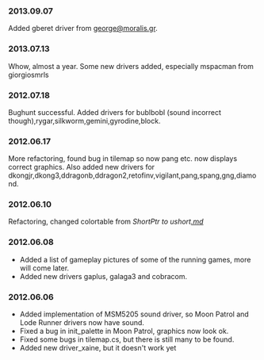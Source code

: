 ### 2013.09.07 ###
Added gberet driver from george@moralis.gr.

### 2013.07.13 ###
Whow, almost a year. Some new drivers added, especially mspacman from giorgiosmrls


### 2012.07.18 ###
Bughunt successful. Added drivers for bublbobl (sound incorrect though),rygar,silkworm,gemini,gyrodine,block.

### 2012.06.17 ###
More refactoring, found bug in tilemap so now pang etc. now displays
correct graphics. Also added new drivers for dkongjr,dkong3,ddragonb,ddragon2,retofinv,vigilant,pang,spang,gng,diamond.

### 2012.06.10 ###
Refactoring, changed colortable from _ShortPtr to ushort[.md](.md)_

### 2012.06.08 ###
  * Added a list of gameplay pictures of some of the running games, more will come later.
  * Added new drivers gaplus, galaga3 and cobracom.

### 2012.06.06 ###
  * Added implementation of MSM5205 sound driver, so Moon Patrol and Lode Runner drivers now have sound.
  * Fixed a bug in init\_palette in Moon Patrol, graphics now look ok.
  * Fixed some bugs in tilemap.cs, but there is still many to be found.
  * Added new driver\_xaine, but it doesn't work yet